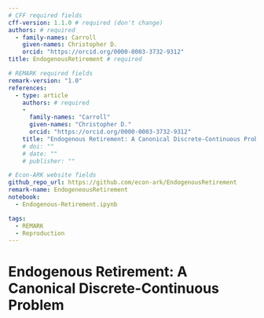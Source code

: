 ```yaml
---
# CFF required fields
cff-version: 1.1.0 # required (don't change)
authors: # required
  - family-names: Carroll
    given-names: Christopher D.
    orcid: "https://orcid.org/0000-0003-3732-9312"
title: EndogenousRetirement # required

# REMARK required fields
remark-version: "1.0"
references:
  - type: article
    authors: # required
    -
      family-names: "Carroll"
      given-names: "Christopher D."
      orcid: "https://orcid.org/0000-0003-3732-9312"
    title: "Endogenous Retirement: A Canonical Discrete-Continuous Problem" # required
    # doi: ""
    # date: ""
    # publisher: ""

# Econ-ARK website fields
github_repo_url: https://github.com/econ-ark/EndogenousRetirement
remark-name: EndogeneousRetirement
notebook:
  - Endogenous-Retirement.ipynb

tags:
  - REMARK
  - Reproduction
---
```


# Endogenous Retirement: A Canonical Discrete-Continuous Problem

